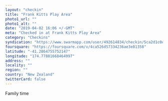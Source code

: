 ```yaml
---
layout: "checkin"
title: "Frank Kitts Play Area"
photo1_url: ""
photo1_alt: ""
date: "2019-04-02 16:06 +/-GMT"
meta: "Checked in at Frank Kitts Play Area"
category: "Checkins"
syndication: "https://www.swarmapp.com/user/492614834/checkin/5ca2d1c0ea1e44002cfa6de3"
foursquare: "https://foursquare.com/v/4ca526d57334236ae3e81358"
latitude: "-41.2864755752147"
longitude: "174.77881668464997"
address: ""
locality: ""
region: ""
country: "New Zealand"
twitterCard: false
---
```

Family time
